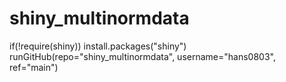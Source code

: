 # shiny_multinormdata

if(!require(shiny)) install.packages("shiny")
runGitHub(repo="shiny_multinormdata", username="hans0803", ref="main")
